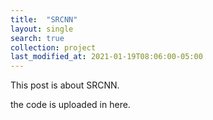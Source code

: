 ```yaml
---
title:  "SRCNN"
layout: single
search: true
collection: project
last_modified_at: 2021-01-19T08:06:00-05:00
---
```


This post is about SRCNN.

the code is uploaded in here.
